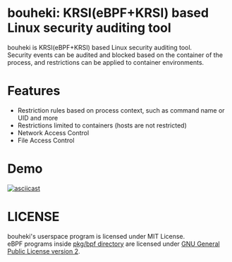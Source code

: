 # bouheki: KRSI(eBPF+KRSI) based Linux security auditing tool

bouheki is KRSI(eBPF+KRSI) based Linux security auditing tool.  
Security events can be audited and blocked based on the container of the process, and restrictions can be applied to container environments.

# Features

* Restriction rules based on process context, such as command name or UID and more
* Restrictions limited to containers (hosts are not restricted)
* Network Access Control
* File Access Control

# Demo

[![asciicast](https://asciinema.org/a/475371.svg)](https://asciinema.org/a/475371)

# LICENSE

bouheki's userspace program is licensed under MIT License.  
eBPF programs inside [pkg/bpf directory](https://github.com/mrtc0/bouheki/tree/master/pkg/bpf) are licensed under [GNU General Public License version 2](https://github.com/mrtc0/tree/master/pkg/bpf/LICENSE.md).  
